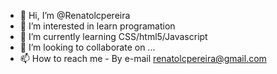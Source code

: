 - 👋 Hi, I’m @Renatolcpereira
- 👀 I’m interested in learn programation
- 🌱 I’m currently learning CSS/html5/Javascript
- 💞️ I’m looking to collaborate on ...
- 📫 How to reach me - By e-mail renatolcpereira@gmail.com

<!---
Renatolcpereira/Renatolcpereira is a ✨ special ✨ repository because its `README.md` (this file) appears on your GitHub profile.
You can click the Preview link to take a look at your changes.
--->
